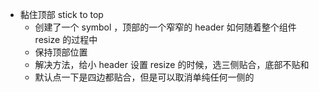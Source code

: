 - 黏住顶部 stick to top
  - 创建了一个 symbol ，顶部的一个窄窄的 header 如何随着整个组件 resize 的过程中
  - 保持顶部位置
  - 解决方法，给小 header 设置 resize 的时候，选三侧贴合，底部不贴和
  - 默认点一下是四边都贴合，但是可以取消单纯任何一侧的
